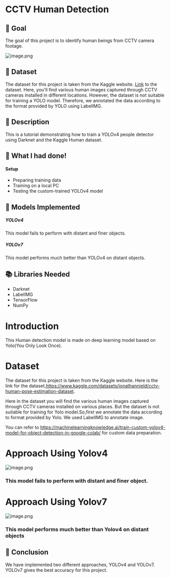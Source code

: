 # CCTV Human Detection

##  🎯 Goal

The goal of this project is to identify human beings from CCTV camera footage.

 ![image.png](https://encrypted-tbn0.gstatic.com/images?q=tbn:ANd9GcSrLn9Zzwpzvpp2FLu0n8bdwOIR26fARzsV4A&usqp=CAU)
 
## 🧵 Dataset

The dataset for this project is taken from the Kaggle website. [Link](https://www.kaggle.com/datasets/jonathannield/cctv-human-pose-estimation-dataset) to the dataset. Here, you'll find various human images captured through CCTV cameras installed in different locations. However, the dataset is not suitable for training a YOLO model. Therefore, we annotated the data according to the format provided by YOLO using LabelIMG.

## 🧾 Description

This is a tutorial demonstrating how to train a YOLOv4 people detector using Darknet and the Kaggle Human dataset.

## 🧮 What I had done!

#### Setup
- Preparing training data
- Training on a local PC
- Testing the custom-trained YOLOv4 model

## 🚀 Models Implemented

##### YOLOv4
This model fails to perform with distant and finer objects.

##### YOLOv7
This model performs much better than YOLOv4 on distant objects.

## 📚 Libraries Needed

- Darknet
- LabelIMG
- TensorFlow
- NumPy




 # Introduction

This Human detection model is made on deep learning model based on Yolo(You Only Look Once).

# Dataset

The dataset for this project is taken from the Kaggle website. Here is the link for the dataset,https://www.kaggle.com/datasets/jonathannield/cctv-human-pose-estimation-dataset.

Here in the dataset you will find the various human images captured through CCTV cameras installed on various places.
But the dataset is not suitable for training for Yolo model.So,first we annotate the data according to format provided by Yolo.
We used LabelIMG to annotate image.

You can refer to https://machinelearningknowledge.ai/train-custom-yolov4-model-for-object-detection-in-google-colab/ for custom data preparation.



# Approach Using Yolov4

![image.png](https://miro.medium.com/max/785/1*f2diI7O28j2A875FwQPMJA.jpeg)

### This model fails to perform with distant and finer object.

# Approach Using Yolov7

![image.png](https://github.com/WongKinYiu/yolov7/raw/main/figure/performance.png)

### This model performs much better than Yolov4 on distant objects


## 📢 Conclusion

We have implemented two different approaches, YOLOv4 and YOLOv7. YOLOv7 gives the best accuracy for this project.
